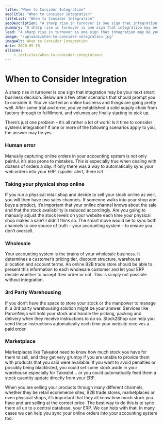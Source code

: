 ```yaml
---
title: "When to Consider Integration"
seoTitle: "When to Consider Integration"
titleList: "When to Consider Integration"
seoDescription: "A sharp rise in turnover is one sign that integration may be your next smart business decision. In this article we discuss a few other scenarios that should prompt you to consider it."
summary: "A sharp rise in turnover is one sign that integration may be your next smart business decision. In this article we discuss a few other scenarios that should prompt you to consider it."
lead: "A sharp rise in turnover is one sign that integration may be your next smart business decision. In this article we discuss a few other scenarios that should prompt you to consider it."
image: "/uploads/when-to-consider-integration.jpg"
imageAlt: When to Consider Integration
date: 2020-09-18
aliases:
    - /articles/when-to-consider-integration/
---
```


# When to Consider Integration
A sharp rise in turnover is one sign that integration may be your next smart business decision. Below are a few other scenarios that should prompt you to consider it. You’ve started an online business and things are going pretty well. After some trial and error, you’ve established a solid supply chain from factory through to fulfillment, and volumes are finally starting to pick up. 

There’s just one problem – it’s all rather a lot of work! Is it time to consider systems integration? If one or more of the following scenarios apply to you, the answer may be yes.

### Human error
Manually capturing online orders in your accounting system is not only painful, it’s also prone to mistakes. This is especially true when dealing with dozens of orders a day. If only there was a way to automatically sync your web orders into your ERP. (spoiler alert, there is!)

### Taking your physical shop online
If you run a physical retail shop and decide to sell your stock online as well, you will then have two sales channels. If someone walks into your shop and buys a product, it’s important that your online channel knows about the sale and that the stock availability is reduced accordingly. Are you going to manually adjust the stock levels on your website each time your physical shop makes a sale? I didn’t think so. The smart move would be to sync both channels to one source of truth – your accounting system – to ensure you don’t oversell.

### Wholesale
Your accounting system is the brains of your wholesale business. It determines a customer’s pricing tier, discount structure, warehouse allocation and account terms. An online B2B trade store should be able to present this information to each wholesale customer and let your ERP decide whether to accept their order or not. This is simply not possible without integration.

### 3rd Party Warehousing
If you don’t have the space to store your stock or the manpower to manage it, a 3rd party warehousing solution might be your answer. Services like ParcelNinja will hold your stock and handle the picking, packing and delivery when they receive instructions to do so. Stock2Shop can help you send those instructions automatically each time your website receives a paid order.

### Marketplace
Marketplaces like Takealot need to know how much stock you have for them to sell, and they get very grumpy if you are unable to provide them with products that you said were available. If you want to avoid penalties or possibly being blacklisted, you could set some stock aside in your warehouse especially for Takealot… or you could automatically feed them a stock quantity update directly from your ERP.

When you are selling your products through many different channels, whether they be retail ecommerce sites, B2B trade stores, marketplaces or even physical shops, it’s important that they all know how much stock you have and are selling at the correct price. The best way to do this is to sync them all up to a central database, your ERP. We can help with that. In many cases we can help you sync your online orders into your accounting system too.